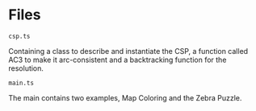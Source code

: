 # Files
```
csp.ts
```

Containing a class to describe and instantiate the CSP, a function called AC3 to make it arc-consistent
and a backtracking function for the resolution.

```
main.ts
```
The main contains two examples, Map Coloring and the Zebra Puzzle.
